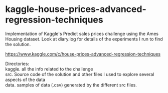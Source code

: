 kaggle-house-prices-advanced-regression-techniques
==============================
Implementation of Kaggle's Predict sales prices challenge using the Ames Housing dataset.
Look at diary.log for details of the experiments I run to find the solution.

https://www.kaggle.com/c/house-prices-advanced-regression-techniques

Directories:\
kaggle. all the info related to the challenge\
src. Source code of the solution and other files I used to explore several aspects of the data \
data. samples of data (.csv) generated by the different src files. 


